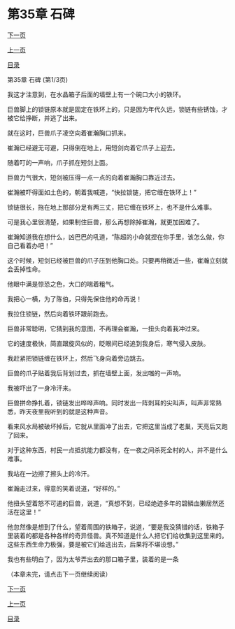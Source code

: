 <h1>第35章    石碑</h1>
            <div><p><a href="./0103_%E7%AC%AC35%E7%AB%A0_%E7%9F%B3%E7%A2%91.md">下一页</a></p><p><a href="./0101_%E7%AC%AC34%E7%AB%A0_%E5%B7%A8%E5%85%BD.md">上一页</a></p><p><a href="../">目录</a></p></div>
            <div><p>第35章    石碑 (第1/3页)</p><p>我这才注意到，在水晶箱子后面的墙壁上有一个碗口大小的铁环。</p><p>巨兽脚上的锁链原本就是固定在铁环上的，只是因为年代久远，锁链有些锈蚀，才被它给挣断，并逃了出来。</p><p>就在这时，巨兽爪子凌空向着崔瀚胸口抓来。</p><p>崔瀚已经避无可避，只得倒在地上，用短剑向着它爪子上迎去。</p><p>随着叮的一声响，爪子抓在短剑上面。</p><p>巨兽力气很大，短剑被压得一点一点的向着崔瀚胸口靠近过去。</p><p>崔瀚被吓得面如土色的，朝着我喊道，“快拉锁链，把它缠在铁环上！”</p><p>锁链很长，拖在地上那部分足有两三丈，把它缠在铁环上，也不是什么难事。</p><p>可是我心里很清楚，如果制住巨兽，那么再想除掉崔瀚，就更加困难了。</p><p>崔瀚知道我在想什么，凶巴巴的吼道，“陈超的小命就捏在你手里，该怎么做，你自己看着办吧！”</p><p>这个时候，短剑已经被巨兽的爪子压到他胸口处。只要再稍微近一些，崔瀚立刻就会丢掉性命。</p><p>他眼中满是惊恐之色，大口的喘着粗气。</p><p>我把心一横，为了陈伯，只得先保住他的命再说！</p><p>我拉住锁链，然后向着铁环跟前跑去。</p><p>巨兽非常聪明，它猜到我的意图，不再理会崔瀚，一扭头向着我冲过来。</p><p>它的速度极快，简直跟旋风似的，眨眼间已经追到我身后，寒气侵入皮肤。</p><p>我赶紧把锁链缠在铁环上，然后飞身向着旁边跳去。</p><p>巨兽的爪子贴着我后背划过去，抓在墙壁上面，发出嗤的一声响。</p><p>我被吓出了一身冷汗来。</p><p>巨兽拼命挣扎着，锁链发出哗哗声响。同时发出一阵刺耳的尖叫声，叫声非常熟悉，昨天夜里我听到的就是这种声音。</p><p>看来风水局被破坏掉后，它就从里面冲了出去，它把这里当成了老巢，天亮后又跑了回来。</p><p>对于这种东西，村民一点抵抗能力都没有，在一夜之间杀死全村的人，并不是什么难事。</p><p>我站在一边擦了擦头上的冷汗。</p><p>崔瀚走过来，得意的笑着说道，“好样的。”</p><p>他扭头望着怒不可遏的巨兽，说道，“真想不到，已经绝迹多年的碧鳞血獭居然还活在这里！”</p><p>他忽然像是想到了什么，望着周围的铁箱子，说道，“要是我没猜错的话，铁箱子里装着的都是各种各样的奇异怪兽。真不知道是什么人把它们给收集到这里来的。这些东西生命力极强，要是被它们给逃出去，后果将不堪设想。”</p><p>我也有些明白了，因为太爷弄出去的那口箱子里，装着的是一条</p><p>（本章未完，请点击下一页继续阅读）</p></div>
            <div><p><a href="./0103_%E7%AC%AC35%E7%AB%A0_%E7%9F%B3%E7%A2%91.md">下一页</a></p><p><a href="./0101_%E7%AC%AC34%E7%AB%A0_%E5%B7%A8%E5%85%BD.md">上一页</a></p><p><a href="../">目录</a></p></div>